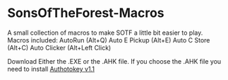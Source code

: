 # SonsOfTheForest-Macros
A small collection of macros to make SOTF a little bit easier to play.
<br />
Macros included:
AutoRun (Alt+Q)
Auto E Pickup (Alt+E)
Auto C Store (Alt+C)
Auto Clicker (Alt+Left Click)

Download Either the .EXE or the .AHK file. If you choose the .AHK file you need to install [Authotokey v1.1](https://www.autohotkey.com/download/ahk-install.exe)
